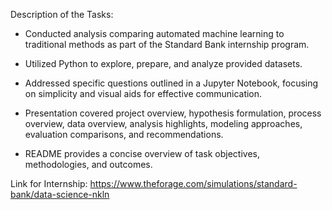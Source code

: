 Description of the Tasks:

* Conducted analysis comparing automated machine learning to traditional methods as part of the Standard Bank internship program.
  
* Utilized Python to explore, prepare, and analyze provided datasets.
  
* Addressed specific questions outlined in a Jupyter Notebook, focusing on simplicity and visual aids for effective communication.
  
* Presentation covered project overview, hypothesis formulation, process overview, data overview, analysis highlights, modeling approaches, evaluation comparisons, and recommendations.
  
* README provides a concise overview of task objectives, methodologies, and outcomes.

Link for Internship: https://www.theforage.com/simulations/standard-bank/data-science-nkln
